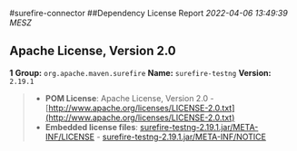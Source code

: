 
#surefire-connector
##Dependency License Report
_2022-04-06 13:49:39 MESZ_
## Apache License, Version 2.0

**1** **Group:** `org.apache.maven.surefire` **Name:** `surefire-testng` **Version:** `2.19.1` 
> - **POM License**: Apache License, Version 2.0 - [http://www.apache.org/licenses/LICENSE-2.0.txt](http://www.apache.org/licenses/LICENSE-2.0.txt)
> - **Embedded license files**: [surefire-testng-2.19.1.jar/META-INF/LICENSE](surefire-testng-2.19.1.jar/META-INF/LICENSE) 
    - [surefire-testng-2.19.1.jar/META-INF/NOTICE](surefire-testng-2.19.1.jar/META-INF/NOTICE)



